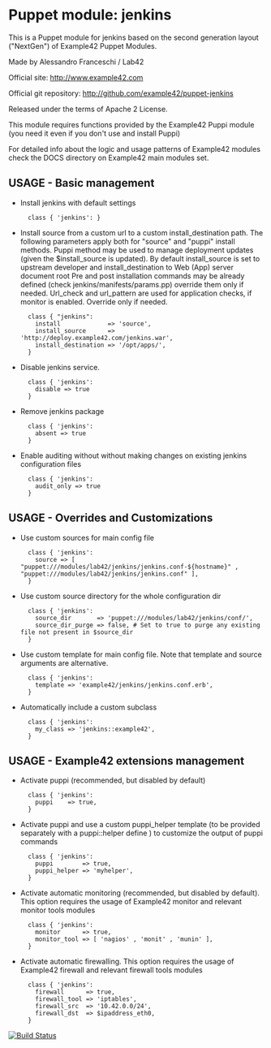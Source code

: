 # Puppet module: jenkins

This is a Puppet module for jenkins based on the second generation layout ("NextGen") of Example42 Puppet Modules.

Made by Alessandro Franceschi / Lab42

Official site: http://www.example42.com

Official git repository: http://github.com/example42/puppet-jenkins

Released under the terms of Apache 2 License.

This module requires functions provided by the Example42 Puppi module (you need it even if you don't use and install Puppi)

For detailed info about the logic and usage patterns of Example42 modules check the DOCS directory on Example42 main modules set.

## USAGE - Basic management

* Install jenkins with default settings

        class { 'jenkins': }

* Install source from a custom url to a custom install_destination path.
  The following parameters apply both for "source" and "puppi" install methods.
  Puppi method may be used to manage deployment updates (given the $install_source is updated).
  By default install_source is set to upstream developer and install_destination to Web (App) server document root
  Pre and post installation commands may be already defined (check jenkins/manifests/params.pp) override them only if needed.
  Url_check and url_pattern are used for application checks, if monitor is enabled. Override only if needed.

        class { "jenkins":
          install             => 'source',
          install_source      => 'http://deploy.example42.com/jenkins.war',
          install_destination => '/opt/apps/',
        }

* Disable jenkins service.

        class { 'jenkins':
          disable => true
        }

* Remove jenkins package

        class { 'jenkins':
          absent => true
        }

* Enable auditing without without making changes on existing jenkins configuration files

        class { 'jenkins':
          audit_only => true
        }


## USAGE - Overrides and Customizations
* Use custom sources for main config file 

        class { 'jenkins':
          source => [ "puppet:///modules/lab42/jenkins/jenkins.conf-${hostname}" , "puppet:///modules/lab42/jenkins/jenkins.conf" ], 
        }


* Use custom source directory for the whole configuration dir

        class { 'jenkins':
          source_dir       => 'puppet:///modules/lab42/jenkins/conf/',
          source_dir_purge => false, # Set to true to purge any existing file not present in $source_dir
        }

* Use custom template for main config file. Note that template and source arguments are alternative. 

        class { 'jenkins':
          template => 'example42/jenkins/jenkins.conf.erb',
        }

* Automatically include a custom subclass

        class { 'jenkins':
          my_class => 'jenkins::example42',
        }


## USAGE - Example42 extensions management 
* Activate puppi (recommended, but disabled by default)

        class { 'jenkins':
          puppi    => true,
        }

* Activate puppi and use a custom puppi_helper template (to be provided separately with a puppi::helper define ) to customize the output of puppi commands 

        class { 'jenkins':
          puppi        => true,
          puppi_helper => 'myhelper', 
        }

* Activate automatic monitoring (recommended, but disabled by default). This option requires the usage of Example42 monitor and relevant monitor tools modules

        class { 'jenkins':
          monitor      => true,
          monitor_tool => [ 'nagios' , 'monit' , 'munin' ],
        }

* Activate automatic firewalling. This option requires the usage of Example42 firewall and relevant firewall tools modules

        class { 'jenkins':       
          firewall      => true,
          firewall_tool => 'iptables',
          firewall_src  => '10.42.0.0/24',
          firewall_dst  => $ipaddress_eth0,
        }


[![Build Status](https://travis-ci.org/example42/puppet-jenkins.png?branch=master)](https://travis-ci.org/example42/puppet-jenkins)
